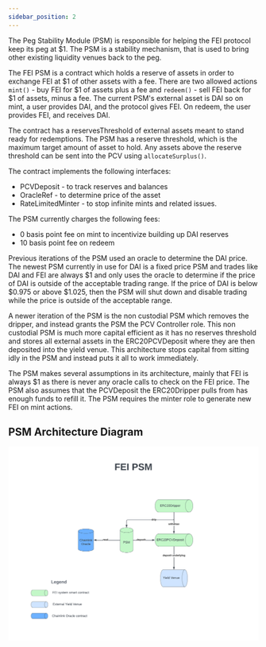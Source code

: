 ```yaml
---
sidebar_position: 2
---
```


The Peg Stability Module (PSM) is responsible for helping the FEI protocol keep its peg at $1. The PSM is a stability mechanism, that is used to bring other existing liquidity venues back to the peg.

The FEI PSM is a contract which holds a reserve of assets in order to exchange FEI at $1 of other assets with a fee. There are two allowed actions `mint()` - buy FEI for $1 of assets plus a fee and `redeem()` - sell FEI back for $1 of assets, minus a fee. The current PSM's external asset is DAI so on mint, a user provides DAI, and the protocol gives FEI. On redeem, the user provides FEI, and receives DAI.

The contract has a reservesThreshold of external assets meant to stand ready for redemptions. The PSM has a reserve threshold, which is the maximum target amount of asset to hold. Any assets above the reserve threshold can be sent into the PCV using `allocateSurplus()`.

The contract implements the following interfaces:
 * PCVDeposit - to track reserves and balances
 * OracleRef - to determine price of the asset
 * RateLimitedMinter - to stop infinite mints and related issues.

The PSM currently charges the following fees:
* 0 basis point fee on mint to incentivize building up DAI reserves
* 10 basis point fee on redeem

Previous iterations of the PSM used an oracle to determine the DAI price. The newest PSM currently in use for DAI is a fixed price PSM and trades like DAI and FEI are always $1 and only uses the oracle to determine if the price of DAI is outside of the acceptable trading range. If the price of DAI is below $0.975 or above $1.025, then the PSM will shut down and disable trading while the price is outside of the acceptable range.

A newer iteration of the PSM is the non custodial PSM which removes the dripper, and instead grants the PSM the PCV Controller role. This non custodial PSM is much more capital efficient as it has no reserves threshold and stores all external assets in the ERC20PCVDeposit where they are then deposited into the yield venue. This architecture stops capital from sitting idly in the PSM and instead puts it all to work immediately.

The PSM makes several assumptions in its architecture, mainly that FEI is always $1 as there is never any oracle calls to check on the FEI price. The PSM also assumes that the PCVDeposit the ERC20Dripper pulls from has enough funds to refill it. The PSM requires the minter role to generate new FEI on mint actions.

## PSM Architecture Diagram
![FEI PSM Architecture](FEIPSM.png)